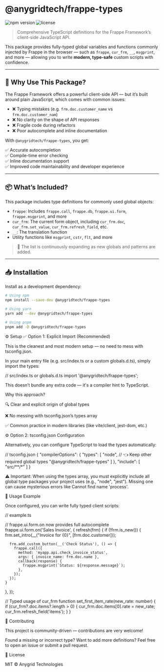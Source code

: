 # @anygridtech/frappe-types

![npm version](https://img.shields.io/npm/v/%40anygridtech%2Ffrappe-types.svg)
![license](https://img.shields.io/badge/License-MIT-blue.svg)

> Comprehensive TypeScript definitions for the Frappe Framework’s client-side JavaScript API.

This package provides fully-typed global variables and functions commonly injected by Frappe in the browser — such as `frappe`, `cur_frm`, `__`, `msgprint`, and more — allowing you to write **modern, type-safe** custom scripts with confidence.

---

## 🚀 Why Use This Package?

The Frappe Framework offers a powerful client-side API — but it’s built around plain JavaScript, which comes with common issues:

- ❌ Typing mistakes (e.g. `frm.doc.customer_name` vs `frm.doc.customer_nam`)
- ❌ No clarity on the shape of API responses
- ❌ Fragile code during refactors
- ❌ Poor autocomplete and inline documentation

With `@anygridtech/frappe-types`, you get:

✅ Accurate autocompletion  
✅ Compile-time error checking  
✅ Inline documentation support  
✅ Improved code maintainability and developer experience

---

## 📦 What’s Included?

This package includes type definitions for commonly used global objects:

- `frappe`: Includes `frappe.call`, `frappe.db`, `frappe.ui.form`, `frappe.msgprint`, and more
- `cur_frm`: The current form object, including `cur_frm.doc`, `cur_frm.set_value`, `cur_frm.refresh_field`, etc.
- `__`: The translation function
- Utility functions like `msgprint`, `cstr`, `flt`, and more

> 🧩 The list is continuously expanding as new globals and patterns are added.

---

## 📥 Installation

Install as a development dependency:

```bash
# Using npm
npm install --save-dev @anygridtech/frappe-types

# Using yarn
yarn add --dev @anygridtech/frappe-types

# Using pnpm
pnpm add -D @anygridtech/frappe-types
```

⚙️ Setup
✅ Option 1: Explicit Import (Recommended)

This is the cleanest and most modern setup — no need to mess with tsconfig.json.

In your main entry file (e.g. src/index.ts or a custom globals.d.ts), simply import the types:

// src/index.ts or globals.d.ts
import '@anygridtech/frappe-types';


This doesn’t bundle any extra code — it's a compiler hint to TypeScript.

Why this approach?

🔍 Clear and explicit origin of global types

❌ No messing with tsconfig.json’s types array

✅ Common practice in modern libraries (like vite/client, jest-dom, etc.)

⚙️ Option 2: tsconfig.json Configuration

Alternatively, you can configure TypeScript to load the types automatically:

// tsconfig.json
{
  "compilerOptions": {
    "types": [
      "node", // 👈 Keep other required global types
      "@anygridtech/frappe-types"
    ]
  },
  "include": [
    "src/**/*"
  ]
}


⚠️ Important: When using the types array, you must explicitly include all global type packages your project uses (e.g., "node", "jest"). Missing one can cause mysterious errors like Cannot find name 'process'.

🧪 Usage Example

Once configured, you can write fully typed client scripts:

// example.ts

// frappe.ui.form.on now provides full autocomplete
frappe.ui.form.on('Sales Invoice', {
  refresh(frm) {
    if (!frm.is_new()) {
      frm.set_intro(__("Invoice for {0}", [frm.doc.customer]));

      frm.add_custom_button(__('Check Status'), () => {
        frappe.call({
          method: 'myapp.api.check_invoice_status',
          args: { invoice_name: frm.doc.name },
          callback(response) {
            frappe.msgprint(`Status: ${response.message}`);
          },
        });
      });
    }
  },
});

// Typed usage of cur_frm
function set_first_item_rate(new_rate: number) {
  if (cur_frm?.doc.items?.length > 0) {
    cur_frm.doc.items[0].rate = new_rate;
    cur_frm.refresh_field('items');
  }
}

🤝 Contributing

This project is community-driven — contributions are very welcome!

Found a missing or incorrect type? Want to add more definitions?
Feel free to open an issue
 or submit a pull request.

📝 License

MIT © Anygrid Technologies
